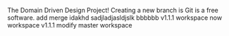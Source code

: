 The Domain Driven Design Project!
Creating a new branch is Git is a free software.
add merge
idakhd
sadjladjasldjslk
bbbbbb
v1.1.1 workspace
now workspace v1.1.1
modify master workspace



